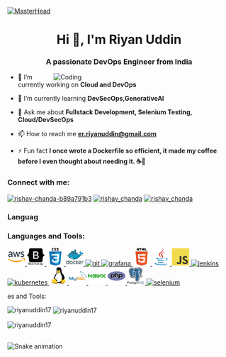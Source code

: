 [![MasterHead](https://media.licdn.com/dms/image/D5616AQEdj9nql2XgJA/profile-displaybackgroundimage-shrink_350_1400/0/1701257165113?e=1714608000&v=beta&t=BjB02yL5wW0LfMR83Ql3Mx9Bsn6GqgpzQ_QisdGLwRQ)](https://riyanuddin17.github.io/Portfolio/)
<h1 align="center">Hi 👋, I'm Riyan Uddin</h1>
<h3 align="center">A passionate DevOps Engineer from India</h3>
<img align="right" alt="Coding" width="400" src="https://media1.giphy.com/media/v1.Y2lkPTc5MGI3NjExemV4eXdncDVjZmEzMHBha2M2cWtubXpzemdjZndiamNnaGFzaXFvbCZlcD12MV9pbnRlcm5hbF9naWZfYnlfaWQmY3Q9Zw/qgQUggAC3Pfv687qPC/giphy.gif">






- 🔭 I’m currently working on **Cloud and DevOps**

- 🌱 I’m currently learning **DevSecOps,GenerativeAI**

- 💬 Ask me about **Fullstack Development, Selenium Testing, Cloud/DevSecOps**

- 📫 How to reach me **er.riyanuddin@gmail.com**

- ⚡ Fun fact **I once wrote a Dockerfile so efficient, it made my coffee before I even thought about needing it. ☕🐳**

<h3 align="left">Connect with me:</h3>
<p align="left">

<a href="https://www.linkedin.com/in/riyan-uddin-9a660a20a/" target="blank"><img align="center" src="https://raw.githubusercontent.com/rahuldkjain/github-profile-readme-generator/master/src/images/icons/Social/linked-in-alt.svg" alt="rishav-chanda-b89a791b3" height="30" width="40" /></a>
<a href="https://www.instagram.com/riyan.uddin/" target="blank"><img align="center" src="https://raw.githubusercontent.com/rahuldkjain/github-profile-readme-generator/master/src/images/icons/Social/instagram.svg" alt="rishav_chanda" height="30" width="40" /></a>
<a href="https://riyanuddin17.github.io/Portfolio/" target="blank"><img align="center" src="https://png.pngtree.com/png-vector/20190330/ourmid/pngtree-vector-portfolio-icon-png-image_894644.jpg" alt="rishav_chanda" height="30" width="40" /></a>

</p>

<h3 align="left">Languag<h3 align="left">Languages and Tools:</h3>
<p align="left"> <a href="https://aws.amazon.com" target="_blank" rel="noreferrer"> <img src="https://raw.githubusercontent.com/devicons/devicon/master/icons/amazonwebservices/amazonwebservices-original-wordmark.svg" alt="aws" width="40" height="40"/> </a> <a href="https://getbootstrap.com" target="_blank" rel="noreferrer"> <img src="https://raw.githubusercontent.com/devicons/devicon/master/icons/bootstrap/bootstrap-plain-wordmark.svg" alt="bootstrap" width="40" height="40"/> </a> <a href="https://www.w3schools.com/css/" target="_blank" rel="noreferrer"> <img src="https://raw.githubusercontent.com/devicons/devicon/master/icons/css3/css3-original-wordmark.svg" alt="css3" width="40" height="40"/> </a> <a href="https://www.docker.com/" target="_blank" rel="noreferrer"> <img src="https://raw.githubusercontent.com/devicons/devicon/master/icons/docker/docker-original-wordmark.svg" alt="docker" width="40" height="40"/> </a> <a href="https://git-scm.com/" target="_blank" rel="noreferrer"> <img src="https://www.vectorlogo.zone/logos/git-scm/git-scm-icon.svg" alt="git" width="40" height="40"/> </a> <a href="https://grafana.com" target="_blank" rel="noreferrer"> <img src="https://www.vectorlogo.zone/logos/grafana/grafana-icon.svg" alt="grafana" width="40" height="40"/> </a> <a href="https://www.w3.org/html/" target="_blank" rel="noreferrer"> <img src="https://raw.githubusercontent.com/devicons/devicon/master/icons/html5/html5-original-wordmark.svg" alt="html5" width="40" height="40"/> </a> <a href="https://www.java.com" target="_blank" rel="noreferrer"> <img src="https://raw.githubusercontent.com/devicons/devicon/master/icons/java/java-original.svg" alt="java" width="40" height="40"/> </a> <a href="https://developer.mozilla.org/en-US/docs/Web/JavaScript" target="_blank" rel="noreferrer"> <img src="https://raw.githubusercontent.com/devicons/devicon/master/icons/javascript/javascript-original.svg" alt="javascript" width="40" height="40"/> </a> <a href="https://www.jenkins.io" target="_blank" rel="noreferrer"> <img src="https://www.vectorlogo.zone/logos/jenkins/jenkins-icon.svg" alt="jenkins" width="40" height="40"/> </a> <a href="https://kubernetes.io" target="_blank" rel="noreferrer"> <img src="https://www.vectorlogo.zone/logos/kubernetes/kubernetes-icon.svg" alt="kubernetes" width="40" height="40"/> </a> <a href="https://www.linux.org/" target="_blank" rel="noreferrer"> <img src="https://raw.githubusercontent.com/devicons/devicon/master/icons/linux/linux-original.svg" alt="linux" width="40" height="40"/> </a> <a href="https://www.mysql.com/" target="_blank" rel="noreferrer"> <img src="https://raw.githubusercontent.com/devicons/devicon/master/icons/mysql/mysql-original-wordmark.svg" alt="mysql" width="40" height="40"/> </a> <a href="https://www.nginx.com" target="_blank" rel="noreferrer"> <img src="https://raw.githubusercontent.com/devicons/devicon/master/icons/nginx/nginx-original.svg" alt="nginx" width="40" height="40"/> </a> <a href="https://www.php.net" target="_blank" rel="noreferrer"> <img src="https://raw.githubusercontent.com/devicons/devicon/master/icons/php/php-original.svg" alt="php" width="40" height="40"/> </a> <a href="https://www.postgresql.org" target="_blank" rel="noreferrer"> <img src="https://raw.githubusercontent.com/devicons/devicon/master/icons/postgresql/postgresql-original-wordmark.svg" alt="postgresql" width="40" height="40"/> </a> <a href="https://www.selenium.dev" target="_blank" rel="noreferrer"> <img src="https://raw.githubusercontent.com/detain/svg-logos/780f25886640cef088af994181646db2f6b1a3f8/svg/selenium-logo.svg" alt="selenium" width="40" height="40"/> </a> </p>es and Tools:</h3>




<p><img align="left" src="https://github-readme-stats.vercel.app/api/top-langs?username=riyanuddin17&show_icons=true&locale=en&layout=compact" alt="riyanuddin17" /></p>

<p>&nbsp;<img align="center" src="https://github-readme-stats.vercel.app/api?username=riyanuddin17&show_icons=true&locale=en" alt="riyanuddin17" /></p>

<p><img align="center" src="https://github-readme-streak-stats.herokuapp.com/?user=riyanuddin17&" alt="riyanuddin17" /></p>

<br clear="both">

<img src="https://raw.githubusercontent.com/maurodesouza/maurodesouza/output/snake.svg" alt="Snake animation" />


